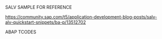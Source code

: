 SALV SAMPLE FOR REFERENCE 

https://community.sap.com/t5/application-development-blog-posts/salv-alv-quickstart-snippets/ba-p/13512702


ABAP TCODES 


